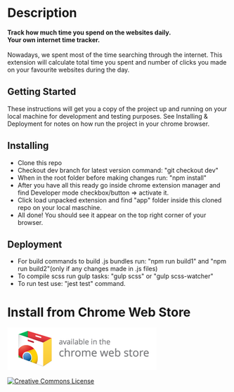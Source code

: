 # Description
**Track how much time you spend on the websites daily.<br />
 Your own internet time tracker.**
<br />
<br />
Nowadays, we spent most of the time searching through the internet. This extension will calculate total time you spent and number of clicks you made on your favourite websites during the day.

## Getting Started
These instructions will get you a copy of the project up and running on your local machine for development and testing purposes. See Installing & Deployment for notes on how run the project in your chrome browser.


## Installing
* Clone this repo
* Checkout dev branch for latest version command: "git checkout dev"
* When in the root folder before making changes run: "npm install"
* After you have all this ready go inside chrome extension manager and find Developer mode checkbox/button => activate it.
* Click load unpacked extension and find "app" folder inside this cloned repo on your local maschine.
* All done! You should see it appear on the top right corner of your browser.


## Deployment
* For build commands to build .js bundles run: "npm run build1" and "npm run build2"(only if any changes made in .js files)
* To compile scss run gulp tasks: "gulp scss" or "gulp scss-watcher"
* To run test use: "jest test" command.




# Install from Chrome Web Store
[<img src="images/badge.png">](https://goo.gl/CnQEuI)


<a rel="license" href="http://creativecommons.org/licenses/by-nc-sa/4.0/"><img alt="Creative Commons License" style="border-width:0" src="https://i.creativecommons.org/l/by-nc-sa/4.0/88x31.png" /></a>
